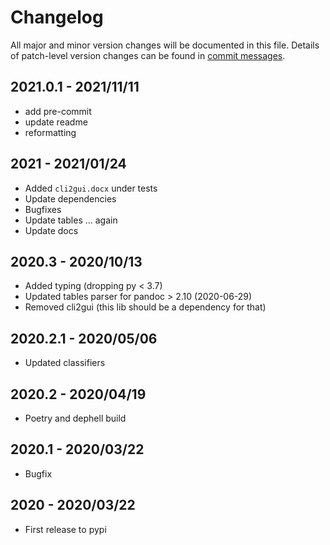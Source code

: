 # Changelog

All major and minor version changes will be documented in this file. Details of
patch-level version changes can be found in [commit messages](../../commits/master).

## 2021.0.1 - 2021/11/11

- add pre-commit
- update readme
- reformatting

## 2021 - 2021/01/24

- Added `cli2gui.docx` under tests
- Update dependencies
- Bugfixes
- Update tables ... again
- Update docs

## 2020.3 - 2020/10/13

- Added typing (dropping py < 3.7)
- Updated tables parser for pandoc > 2.10 (2020-06-29)
- Removed cli2gui (this lib should be a dependency for that)

## 2020.2.1 - 2020/05/06

- Updated classifiers

## 2020.2 - 2020/04/19

- Poetry and dephell build

## 2020.1 - 2020/03/22

- Bugfix

## 2020 - 2020/03/22

- First release to pypi
